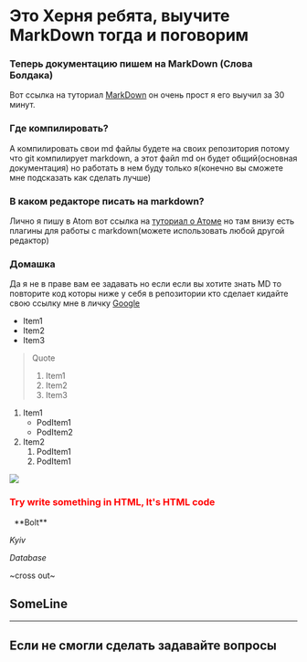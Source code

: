 # Это Херня ребята, выучите MarkDown тогда и поговорим

### Теперь документацию пишем на MarkDown (Слова Болдака)
Вот ссылка на туториал [MarkDown](https://paulradzkov.com/2014/markdown_cheatsheet/) он очень прост я его выучил за 30 минут.

### Где компилировать?
А компилировать свои md файлы будете на своих репозитория потому что git компилирует markdown,
а этот файл md он будет общий(основная документация) но работать в нем буду только я(конечно вы сможете мне подсказать как сделать лучше)

### В каком редакторе писать на markdown?
Лично я пишу в Atom вот ссылка на [туториал о Атоме](http://blog.harrix.org/article/6076) но там внизу есть плагины для работы с markdown(можете использовать любой другой редактор)


### Домашка
Да я не в праве вам ее задавать но если если вы хотите знать MD то повторите код которы ниже
у себя в репозитории кто сделает кидайте свою ссылку мне в личку
[Google](https://google.com)

* Item1
* Item2
* Item3

>Quote
> 1. Item1
> 2. Item2
> 3. Item3


1. Item1
    * PodItem1
    * PodItem2
2. Item2
   1. PodItem1
   2. PodItem1


![](https://encrypted-tbn0.gstatic.com/images?q=tbn:ANd9GcTmjLhpi6-QunJzbpYq1OkcPsyQkJx0CP6U4ZBPCHxb_58DNP2u)


<div style="color:red;"><h3> Try write something in HTML, It's HTML code</h3> </div>
 
**Bolt**

*Kyiv*

_Database_

~cross out~

## SomeLine
***

## Если не смогли сделать задавайте вопросы
